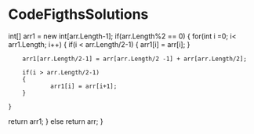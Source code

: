 # CodeFigthsSolutions

int[] arr1 = new int[arr.Length-1];
        if(arr.Length%2 == 0)
               {
    for(int i =0; i< arr1.Length; i++)
    {
        if(i < arr.Length/2-1)
        {
                arr1[i] = arr[i];
        }
                    
        arr1[arr.Length/2-1] = arr[arr.Length/2 -1] + arr[arr.Length/2];
        
        if(i > arr.Length/2-1)
        {
                arr1[i] = arr[i+1]; 
        }
           
    }
  
 return arr1;
               }  else return arr;
}
